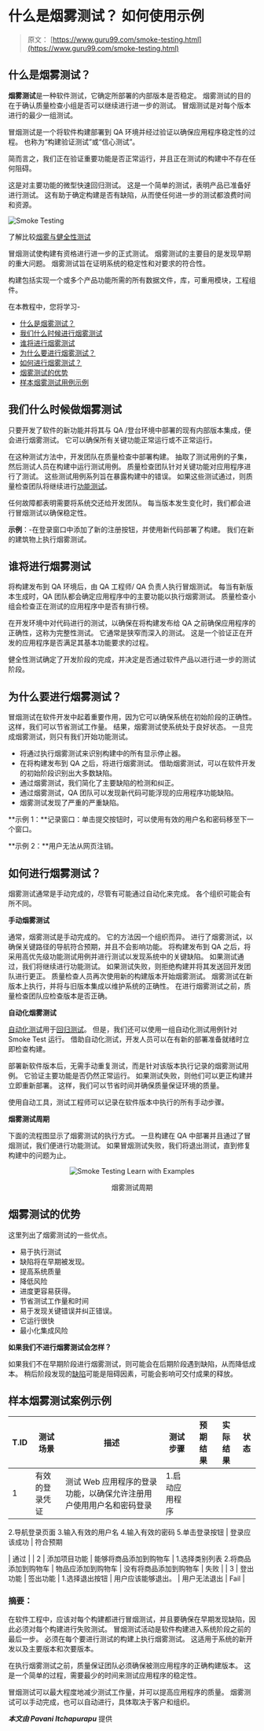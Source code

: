 # 什么是烟雾测试？ 如何使用示例

> 原文： [https://www.guru99.com/smoke-testing.html](https://www.guru99.com/smoke-testing.html)

## 什么是烟雾测试？

**烟雾测试**是一种软件测试，它确定所部署的内部版本是否稳定。 烟雾测试的目的在于确认质量检查小组是否可以继续进行进一步的测试。 冒烟测试是对每个版本进行的最少一组测试。

冒烟测试是一个将软件构建部署到 QA 环境并经过验证以确保应用程序稳定性的过程。 也称为“构建验证测试”或“信心测试”。

简而言之，我们正在验证重要功能是否正常运行，并且正在测试的构建中不存在任何阻碍。

这是对主要功能的微型快速回归测试。 这是一个简单的测试，表明产品已准备好进行测试。 这有助于确定构建是否有缺陷，从而使任何进一步的测试都浪费时间和资源。

![Smoke Testing](img/5d85c047de1273362d09490f509b90ef.png)

了解比较[烟雾与健全性测试](/smoke-sanity-testing.html)

冒烟测试使构建有资格进行进一步的正式测试。 烟雾测试的主要目的是发现早期的重大问题。 烟雾测试旨在证明系统的稳定性和对要求的符合性。

构建包括实现一个或多个产品功能所需的所有数据文件，库，可重用模块，工程组件。

在本教程中，您将学习-

*   [什么是烟雾测试？](#1)
*   [我们什么时候进行烟雾测试](#2)
*   [谁将进行烟雾测试](#3)
*   [为什么要进行烟雾测试？](#4)
*   [如何进行烟雾测试？](#5)
*   [烟雾测试的优势](#6)
*   [样本烟雾测试用例示例](#7)

## 我们什么时候做烟雾测试

只要开发了软件的新功能并将其与 QA /登台环境中部署的现有内部版本集成，便会进行烟雾测试。 它可以确保所有关键功能正常运行或不正常运行。

在这种测试方法中，开发团队在质量检查中部署构建。 抽取了测试用例的子集，然后测试人员在构建中运行测试用例。 质量检查团队针对关键功能对应用程序进行了测试。 这些测试用例系列旨在暴露构建中的错误。 如果这些测试通过，则质量检查团队将继续进行[功能测试](/functional-testing.html)。

任何故障都表明需要将系统交还给开发团队。 每当版本发生变化时，我们都会进行冒烟测试以确保稳定性。

**示例**：-在登录窗口中添加了新的注册按钮，并使用新代码部署了构建。 我们在新的建筑物上执行烟雾测试。

## 谁将进行烟雾测试

将构建发布到 QA 环境后，由 QA 工程师/ QA 负责人执行冒烟测试。 每当有新版本生成时，QA 团队都会确定应用程序中的主要功能以执行烟雾测试。 质量检查小组会检查正在测试的应用程序中是否有排行榜。

在开发环境中对代码进行的测试，以确保在将构建发布给 QA 之前确保应用程序的正确性，这称为完整性测试。 它通常是狭窄而深入的测试。 这是一个验证正在开发的应用程序是否满足其基本功能要求的过程。

健全性测试确定了开发阶段的完成，并决定是否通过软件产品以进行进一步的测试阶段。

## 为什么要进行烟雾测试？

冒烟测试在软件开发中起着重要作用，因为它可以确保系统在初始阶段的正确性。 这样，我们可以节省测试工作量。 结果，烟雾测试使系统处于良好状态。 一旦完成烟雾测试，则只有我们开始功能测试。

*   将通过执行烟雾测试来识别构建中的所有显示停止器。
*   在将构建发布到 QA 之后，将进行烟雾测试。 借助烟雾测试，可以在软件开发的初始阶段识别出大多数缺陷。
*   通过烟雾测试，我们简化了主要缺陷的检测和纠正。
*   通过烟雾测试，QA 团队可以发现新代码可能浮现的应用程序功能缺陷。
*   烟雾测试发现了严重的严重缺陷。

**示例 1：**记录窗口：单击提交按钮时，可以使用有效的用户名和密码移至下一个窗口。

**示例 2：**用户无法从网页注销。

## 如何进行烟雾测试？

烟雾测试通常是手动完成的，尽管有可能通过自动化来完成。 各个组织可能会有所不同。

**手动烟雾测试**

通常，烟雾测试是手动完成的。 它的方法因一个组织而异。 进行了烟雾测试，以确保关键路径的导航符合预期，并且不会影响功能。 将构建发布到 QA 之后，将采用高优先级功能测试用例并进行测试以发现系统中的关键缺陷。 如果测试通过，我们将继续进行功能测试。 如果测试失败，则拒绝构建并将其发送回开发团队进行更正。 质量检查人员再次使用新的构建版本开始烟雾测试。 烟雾测试在新版本上执行，并将与旧版本集成以维护系统的正确性。 在进行烟雾测试之前，质量检查团队应检查版本是否正确。

**自动化烟雾测试**

[自动化测试](/automation-testing.html)用于[回归测试](/regression-testing.html)。 但是，我们还可以使用一组自动化测试用例针对 Smoke Test 运行。 借助自动化测试，开发人员可以在有新的部署准备就绪时立即检查构建。

部署新软件版本后，无需手动重复测试，而是针对该版本执行记录的烟雾测试用例。 它验证主要功能是否仍然正常运行。 如果测试失败，则他们可以更正构建并立即重新部署。 这样，我们可以节省时间并确保质量保证环境的质量。

使用自动工具，测试工程师可以记录在软件版本中执行的所有手动步骤。

**烟雾测试周期**

下面的流程图显示了烟雾测试的执行方式。 一旦构建在 QA 中部署并且通过了冒烟测试，我们便进行功能测试。 如果冒烟测试失败，我们将退出测试，直到修复构建中的问题为止。

<center>

<figure>

![Smoke Testing Learn with Examples](img/cf5fc6c410714ecaefbf05d89b6c2eab.png) 

<figcaption>烟雾测试周期</figcaption>

</figure>

</center>

## 烟雾测试的优势

这里列出了烟雾测试的一些优点。

*   易于执行测试
*   缺陷将在早期被发现。
*   提高系统质量
*   降低风险
*   进度更容易获得。
*   节省测试工作量和时间
*   易于发现关键错误并纠正错误。
*   它运行很快
*   最小化集成风险

**如果我们不进行烟雾测试会怎样？**

如果我们不在早期阶段进行烟雾测试，则可能会在后期阶段遇到缺陷，从而降低成本。 稍后阶段发现的[缺陷](/defect-management-process.html)可能是阻碍因素，可能会影响可交付成果的释放。

## 样本烟雾测试案例示例

| T.ID | 测试场景 | 描述 | 测试步骤 | 预期结果 | 实际结果 | 状态 |
| --- | --- | --- | --- | --- | --- | --- |
| 1 | 有效的登录凭证 | 测试 Web 应用程序的登录功能，以确保允许注册用户使用用户名和密码登录 | 1.启动应用程序
2.导航登录页面
3.输入有效的用户名
4.输入有效的密码
5.单击登录按钮 | 登录应该成功 | 符合预期

 | 通过 |
| 2 | 添加项目功能 | 能够将商品添加到购物车 | 1.选择类别列表
2.将商品添加到购物车 | 物品应添加到购物车 | 没有将商品添加到购物车 | 失败 |
| 3 | 登出功能 | 签出功能 | 1.选择退出按钮 | 用户应该能够退出。 | 用户无法退出 | Fail |

### 摘要：

在软件工程中，应该对每个构建都进行冒烟测试，并且要确保在早期发现缺陷，因此必须对每个构建进行失败测试。 冒烟测试活动是软件构建进入系统阶段之前的最后一步。 必须在每个要进行测试的构建上执行烟雾测试。 这适用于系统的新开发以及主要版本和次要版本。

在执行烟雾测试之前，质量保证团队必须确保被测应用程序的正确构建版本。 这是一个简单的过程，需要最少的时间来测试应用程序的稳定性。

冒烟测试可以最大程度地减少测试工作量，并可以提高应用程序的质量。 烟雾测试可以手动完成，也可以自动进行，具体取决于客户和组织。

***本文由 Pavani Itchapurapu*** 提供